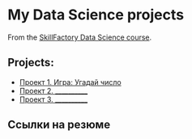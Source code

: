 # My Data Science projects

From the [SkillFactory Data Science course](https://skillfactory.ru/data-scientist).

## Projects:

* [Проект 1. Игра: Угадай число](https://github/shva-ek/shva-ek-sf_data_science/tree/main/project_0)
* [Проект 2. __________]()
* [Проект 3. __________]()

## Ссылки на резюме